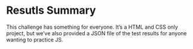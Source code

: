 # Resutls Summary
 This challenge has something for everyone. It’s a HTML and CSS only project, but we’ve also provided a JSON file of the test results for anyone wanting to practice JS.
